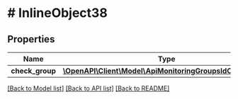 # # InlineObject38

## Properties

Name | Type | Description | Notes
------------ | ------------- | ------------- | -------------
**check_group** | [**\OpenAPI\Client\Model\ApiMonitoringGroupsIdCheckGroup**](ApiMonitoringGroupsIdCheckGroup.md) |  |

[[Back to Model list]](../../README.md#models) [[Back to API list]](../../README.md#endpoints) [[Back to README]](../../README.md)
